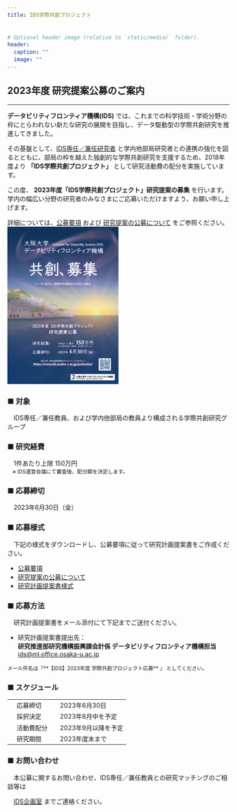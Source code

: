 ```yaml
---
title: IDS学際共創プロジェクト


# Optional header image (relative to `static/media/` folder).
header:
  caption: ""
  image: ""
---
```



## 2023年度 研究提案公募のご案内
---
**データビリティフロンティア機構(IDS)** では、これまでの科学技術・学術分野の枠にとらわれない新たな研究の展開を目指し、データ駆動型の学際共創研究を推進してきました。

その基盤として、[IDS専任／兼任研究者](https://www.ids.osaka-u.ac.jp/ja/people/) と学内他部局研究者との連携の強化を図るとともに、部局の枠を越えた独創的な学際共創研究を支援するため、2018年度より **「IDS学際共創プロジェクト」** として研究活動費の配分を実施しています。

この度、 **2023年度「IDS学際共創プロジェクト」研究提案の募集** を行います。  
学内の幅広い分野の研究者のみなさまにご応募いただけますよう、お願い申し上げます。

詳細については、[公募要項](call2023.pdf) および [研究提案の公募について](guidance2023.pdf) をご参照ください。
<br />
 <img src="koubo2023.jpg" alt="学際共創プロジェクト公募ポスター" width=50%>

### ■ 対象
<div style="text-indent:1em;">
IDS専任／兼任教員、および学内他部局の教員より構成される学際共創研究グループ
</div>

### ■ 研究経費
<div style="text-indent:1em;">
1件あたり上限 150万円<br>
<small>　※ IDS運営会議にて審査後、配分額を決定します。</small>
</div>

### ■ 応募締切
<div style="text-indent:1em;">
2023年6月30日（金）
</div>

### ■ 応募様式
<div style="text-indent:1em;">
下記の様式をダウンロードし、公募要項に従って研究計画提案書をご作成ください。
</div>

* [公募要項](call2023.pdf)
* [研究提案の公募について](guidance2023.pdf)
* [研究計画提案書様式](format2023.docx)

### ■ 応募方法
<div style="text-indent:1em;">
研究計画提案書をメール添付にて下記までご送付ください。
</div>

* 研究計画提案書提出先：  
**研究推進部研究機構振興課会計係 データビリティフロンティア機構担当**<br>
[ids@ml.office.osaka-u.ac.jp](mailto:ids@ml.office.osaka-u.ac.jp)  
<small>
メール件名は「**【IDS】2023年度 学際共創プロジェクト応募** 」 としてください。
</small>


### ■ スケジュール
<table style="text-indent:1em;">
  <tr>
    <td>応募締切</td>
    <td>2023年6月30日</td>
  </tr>
  <tr>
    <td>採択決定</td>
    <td>2023年8月中を予定</td>
  </tr>
  <tr>
    <td>活動費配分</td>
    <td>2023年9月以降を予定</td>
  </tr>
  <tr>
    <td>研究期間</td>
    <td>2023年度末まで</td>
  </tr>
</table>

### ■ お問い合わせ
<div style="text-indent:1em;">
本公募に関するお問い合わせ、IDS専任／兼任教員との研究マッチングのご相談等は

 [IDS企画室](mailto:contact@ids.osaka-u.ac.jp) までご連絡ください。
</div>
